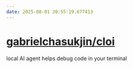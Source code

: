 ```yaml
---
date: 2025-08-01 20:55:19.677413
---
```


# [gabrielchasukjin/cloi](https://github.com/gabrielchasukjin/cloi)

local AI agent helps debug code in your terminal